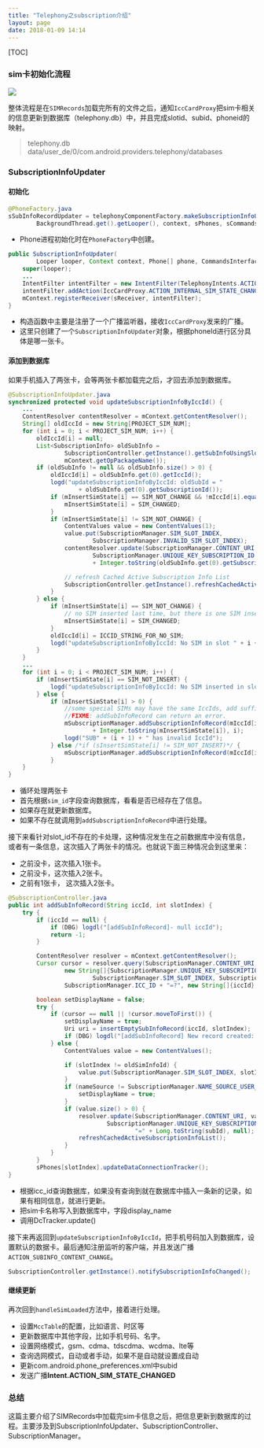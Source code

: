 ```yaml
---
title: "Telephony之subscription介绍"
layout: page
date: 2018-01-09 14:14
---
```


[TOC]

### sim卡初始化流程

![](/wiki/static/images/sim_card_init.png)

整体流程是在`SIMRecords`加载完所有的文件之后，通知`IccCardProxy`把sim卡相关的信息更新到数据库（telephony.db）中，并且完成slotid、subid、phoneid的映射。

> telephony.db   data/user_de/0/com.android.providers.telephony/databases  

### SubscriptionInfoUpdater

#### 初始化

```java
@PhoneFactory.java
sSubInfoRecordUpdater = telephonyComponentFactory.makeSubscriptionInfoUpdater(
        BackgroundThread.get().getLooper(), context, sPhones, sCommandsInterfaces);
```

- Phone进程初始化时在`PhoneFactory`中创建。

```java
public SubscriptionInfoUpdater(
        Looper looper, Context context, Phone[] phone, CommandsInterface[] ci) {
    super(looper);
    ...
    IntentFilter intentFilter = new IntentFilter(TelephonyIntents.ACTION_SIM_STATE_CHANGED);
    intentFilter.addAction(IccCardProxy.ACTION_INTERNAL_SIM_STATE_CHANGED);
    mContext.registerReceiver(sReceiver, intentFilter);
}
```

- 构造函数中主要是注册了一个广播监听器，接收`IccCardProxy`发来的广播。
- 这里只创建了一个`SubscriptionInfoUpdater`对象，根据phoneId进行区分具体是哪一张卡。

#### 添加到数据库

如果手机插入了两张卡，会等两张卡都加载完之后，才回去添加到数据库。

```java
@SubscriptionInfoUpdater.java
synchronized protected void updateSubscriptionInfoByIccId() {
	...
    ContentResolver contentResolver = mContext.getContentResolver();
    String[] oldIccId = new String[PROJECT_SIM_NUM];
    for (int i = 0; i < PROJECT_SIM_NUM; i++) {
        oldIccId[i] = null;
        List<SubscriptionInfo> oldSubInfo =
                SubscriptionController.getInstance().getSubInfoUsingSlotIndexWithCheck(i, false,
                mContext.getOpPackageName());
        if (oldSubInfo != null && oldSubInfo.size() > 0) {
            oldIccId[i] = oldSubInfo.get(0).getIccId();
            logd("updateSubscriptionInfoByIccId: oldSubId = "
                    + oldSubInfo.get(0).getSubscriptionId());
            if (mInsertSimState[i] == SIM_NOT_CHANGE && !mIccId[i].equals(oldIccId[i])) {
                mInsertSimState[i] = SIM_CHANGED;
            }	
            if (mInsertSimState[i] != SIM_NOT_CHANGE) {
                ContentValues value = new ContentValues(1);
                value.put(SubscriptionManager.SIM_SLOT_INDEX,
                        SubscriptionManager.INVALID_SIM_SLOT_INDEX);
                contentResolver.update(SubscriptionManager.CONTENT_URI, value,
                        SubscriptionManager.UNIQUE_KEY_SUBSCRIPTION_ID + "="
                        + Integer.toString(oldSubInfo.get(0).getSubscriptionId()), null);

                // refresh Cached Active Subscription Info List
                SubscriptionController.getInstance().refreshCachedActiveSubscriptionInfoList();
            }
        } else {
            if (mInsertSimState[i] == SIM_NOT_CHANGE) {
                // no SIM inserted last time, but there is one SIM inserted now
                mInsertSimState[i] = SIM_CHANGED;
            }
            oldIccId[i] = ICCID_STRING_FOR_NO_SIM;
            logd("updateSubscriptionInfoByIccId: No SIM in slot " + i + " last time");
        }
    }
	...
    for (int i = 0; i < PROJECT_SIM_NUM; i++) {
        if (mInsertSimState[i] == SIM_NOT_INSERT) {
            logd("updateSubscriptionInfoByIccId: No SIM inserted in slot " + i + " this time");
        } else {
            if (mInsertSimState[i] > 0) {
                //some special SIMs may have the same IccIds, add suffix to distinguish them
                //FIXME: addSubInfoRecord can return an error.
                mSubscriptionManager.addSubscriptionInfoRecord(mIccId[i]
                        + Integer.toString(mInsertSimState[i]), i);
                logd("SUB" + (i + 1) + " has invalid IccId");
            } else /*if (sInsertSimState[i] != SIM_NOT_INSERT)*/ {
                mSubscriptionManager.addSubscriptionInfoRecord(mIccId[i], i);
            }
	}
}	
```

- 循环处理两张卡
- 首先根据`sim_id`字段查询数据库，看看是否已经存在了信息。
- 如果存在就更新数据库。
- 如果不存在就调用到`addSubscriptionInfoRecord`中进行处理。

接下来看针对slot_id不存在的卡处理，这种情况发生在之前数据库中没有信息，或者有一条信息，这次插入了两张卡的情况。也就说下面三种情况会到这里来：

- 之前没卡，这次插入1张卡。
- 之前没卡，这次插入2张卡。
- 之前有1张卡， 这次插入2张卡。

```java
@SubscriptionController.java
public int addSubInfoRecord(String iccId, int slotIndex) {
    try {
        if (iccId == null) {
            if (DBG) logdl("[addSubInfoRecord]- null iccId");
            return -1;
        }

        ContentResolver resolver = mContext.getContentResolver();
        Cursor cursor = resolver.query(SubscriptionManager.CONTENT_URI,
                new String[]{SubscriptionManager.UNIQUE_KEY_SUBSCRIPTION_ID,
                        SubscriptionManager.SIM_SLOT_INDEX, SubscriptionManager.NAME_SOURCE},
                SubscriptionManager.ICC_ID + "=?", new String[]{iccId}, null);

        boolean setDisplayName = false;
        try {
            if (cursor == null || !cursor.moveToFirst()) {
                setDisplayName = true;
                Uri uri = insertEmptySubInfoRecord(iccId, slotIndex);
                if (DBG) logdl("[addSubInfoRecord] New record created: " + uri);
            } else {
                ContentValues value = new ContentValues();

                if (slotIndex != oldSimInfoId) {
                    value.put(SubscriptionManager.SIM_SLOT_INDEX, slotIndex);
                }
                if (nameSource != SubscriptionManager.NAME_SOURCE_USER_INPUT) {
                    setDisplayName = true;
                }
                if (value.size() > 0) {
                    resolver.update(SubscriptionManager.CONTENT_URI, value,
                            SubscriptionManager.UNIQUE_KEY_SUBSCRIPTION_ID +
                                    "=" + Long.toString(subId), null);
                    refreshCachedActiveSubscriptionInfoList();
                }
            }
        }
        sPhones[slotIndex].updateDataConnectionTracker();
}
```

- 根据icc_id查询数据库，如果没有查询到就在数据库中插入一条新的记录，如果有相同信息，就进行更新。
- 把sim卡名称写入到数据库中，字段display_name
- 调用DcTracker.update()

接下来再返回到`updateSubscriptionInfoByIccId`，把手机号码加入到数据库，设置默认的数据卡。最后通知注册监听的客户端，并且发送广播`ACTION_SUBINFO_CONTENT_CHANGE`。

```java
SubscriptionController.getInstance().notifySubscriptionInfoChanged();
```

#### 继续更新

再次回到`handleSimLoaded`方法中，接着进行处理。

- 设置`MccTable`的配置，比如语言、时区等
- 更新数据库中其他字段，比如手机号码、名字。
- 设置网络模式，gsm、cdma、tdscdma、wcdma、lte等
- 查询选网模式，自动或者手动，如果不是自动就设置成自动
- 更新com.android.phone_preferences.xml中subid
- 发送广播**Intent.ACTION_SIM_STATE_CHANGED**

### 总结

这篇主要介绍了SIMRecords中加载完sim卡信息之后，把信息更新到数据库的过程。主要涉及到SubscriptionInfoUpdater、SubscriptionController、SubscriptionManager。